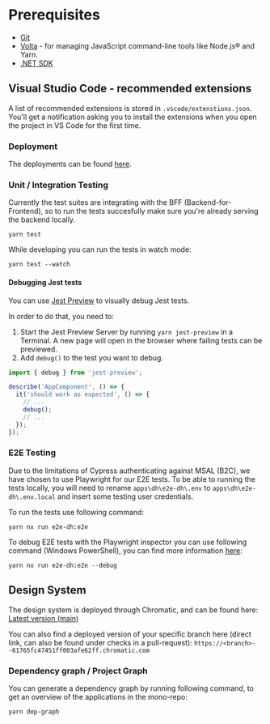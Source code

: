 # Prerequisites

- [Git](https://git-scm.com/)
- [Volta](https://volta.sh/) - for managing JavaScript command-line tools like Node.js® and Yarn.
- [.NET SDK](https://dotnet.microsoft.com/en-us/download)

## Visual Studio Code - recommended extensions

A list of recommended extensions is stored in `.vscode/extenstions.json`. You'll get a notification asking you to install the extensions when you open the project in VS Code for the first time.

### Deployment

The deployments can be found [here](https://github.com/Energinet-DataHub/dh3-environments/actions/workflows/dh-ui-frontend-cd.yml).

### Unit / Integration Testing

Currently the test suites are integrating with the BFF (Backend-for-Frontend), so to run the tests succesfully make sure you're already serving the backend locally.

`yarn test`

While developing you can run the tests in watch mode:

`yarn test --watch`

#### Debugging Jest tests

You can use [Jest Preview](https://github.com/nvh95/jest-preview) to visually debug Jest tests.

In order to do that, you need to:

1. Start the Jest Preview Server by running `yarn jest-preview` in a Terminal. A new page will open in the browser where failing tests can be previewed.
2. Add `debug()` to the test you want to debug.

```ts
import { debug } from 'jest-preview';

describe('AppComponent', () => {
  it('should work as expected', () => {
    // ...
    debug();
    // ...
  });
});
```

### E2E Testing

Due to the limitations of Cypress authenticating against MSAL (B2C), we have chosen to use Playwright for our E2E tests. To be able to running the tests locally, you will need to rename `apps\dh\e2e-dh\.env` to `apps\dh\e2e-dh\.env.local` and insert some testing user credentials.

To run the tests use following command:

`yarn nx run e2e-dh:e2e`

To debug E2E tests with the Playwright inspector you can use following command (Windows PowerShell), you can find more information [here](https://playwright.dev/docs/debug):

`yarn nx run e2e-dh:e2e --debug`

## Design System

The design system is deployed through Chromatic, and can be found here:  
[Latest version (main)](https://main--61765fc47451ff003afe62ff.chromatic.com/)

You can also find a deployed version of your specific branch here (direct link, can also be found under checks in a pull-request):
`https://<branch>--61765fc47451ff003afe62ff.chromatic.com`

### Dependency graph / Project Graph

You can generate a dependency graph by running following command, to get an overview of the applications in the mono-repo:

`yarn dep-graph`
